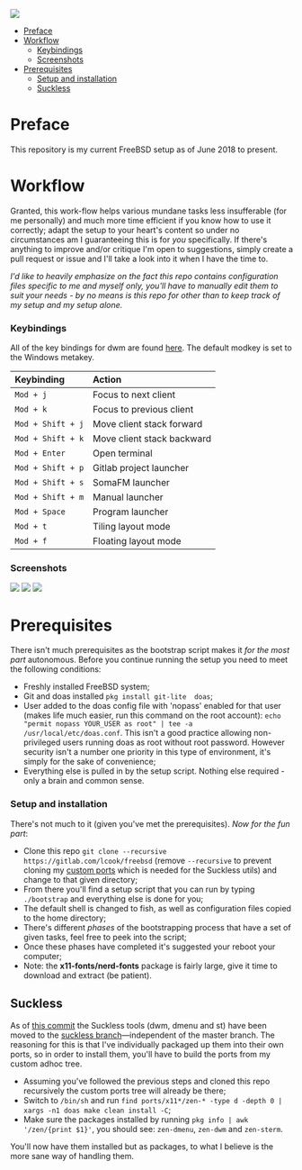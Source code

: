 ![](https://upload.wikimedia.org/wikipedia/en/thumb/d/df/Freebsd_logo.svg/500px-Freebsd_logo.svg.png) 

- [Preface](#preface)
- [Workflow](#workflow)
  - [Keybindings](#keybindings)
  - [Screenshots](#screenshots)
- [Prerequisites](#prerequisites)
  - [Setup and installation](#setup-and-installation)
  - [Suckless](#suckless)

# Preface

This repository is my current FreeBSD setup as of June 2018 to present.

# Workflow

Granted, this work-flow helps various mundane tasks less insufferable (for me personally) and much more time efficient if you know how to use it correctly; adapt the setup to your heart's content so under no circumstances am I guaranteeing this is for *you* specifically. If there's anything to improve and/or critique I'm open to suggestions, simply create a pull request or issue and I'll take a look into it when I have the time to.

*I'd like to heavily emphasize on the fact this repo contains configuration files specific to me and myself only, you'll have to manually edit them to suit your needs - by no means is this repo for other than to keep track of my setup and my setup alone.*

### Keybindings

All of the key bindings for dwm are found [here](https://gitlab.com/lcook/freebsd/blob/suckless/dwm/config.h). The default modkey is set to the Windows metakey.

| Keybinding | Action |
| :--- | :--- |
| `Mod + j` | Focus to next client
| `Mod + k` | Focus to previous client
| `Mod + Shift + j` | Move client stack forward
| `Mod + Shift + k` | Move client stack backward
| `Mod + Enter` | Open terminal
| `Mod + Shift + p` | Gitlab project launcher
| `Mod + Shift + s` | SomaFM launcher
| `Mod + Shift + m` | Manual launcher
| `Mod + Space` | Program launcher
| `Mod + t` | Tiling layout mode
| `Mod + f` | Floating layout mode

### Screenshots

![](https://space.wired.sh/~lcook/setup/zen-1.png)
![](https://space.wired.sh/~lcook/setup/zen-2.png)
![](https://space.wired.sh/~lcook/setup/zen-3.png)

# Prerequisites

There isn't much prerequisites as the bootstrap script makes it *for the most part* autonomous. Before you continue running the setup you need to meet the following conditions:
- Freshly installed FreeBSD system;
- Git and doas installed ``pkg install git-lite  doas``;
- User added to the doas config file with 'nopass' enabled for that user (makes life much easier, run this command on the root account): ``echo "permit nopass YOUR_USER as root" | tee -a /usr/local/etc/doas.conf``. This isn't a good practice allowing non-privileged users running doas as root without root password. However security isn't a number one priority in this type of environment, it's simply for the sake of convenience;
- Everything else is pulled in by the setup script. Nothing else required - only a brain and common sense.

### Setup and installation

There's not much to it (given you've met the prerequisites). *Now for the fun part*:
- Clone this repo ``git clone --recursive https://gitlab.com/lcook/freebsd`` (remove ``--recursive`` to prevent cloning my [custom ports](https://gitlab.com/lcook/ports/tree/adhoc) which is needed for the Suckless utils) and change to that given directory;
- From there you'll find a setup script that you can run by typing ``./bootstrap`` and everything else is done for you;
- The default shell is changed to fish, as well as configuration files copied to the home directory;
- There's different *phases* of the bootstrapping process that have a set of given tasks, feel free to peek into the script;
- Once these phases have completed it's suggested your reboot your computer;
- Note: the **x11-fonts/nerd-fonts** package is fairly large, give it time to download and extract (be patient).

## Suckless

As of [this commit](https://gitlab.com/lcook/freebsd/commit/cf36358c370a0ed05339924ea83afad848021890) the Suckless tools (dwm, dmenu and st) have been moved to the [suckless branch](https://gitlab.com/lcook/freebsd/tree/suckless)—independent of the master branch. The reasoning for this is that I've individually packaged up them into their own ports, so in order to install them, you'll have to build the ports from my custom adhoc tree.

- Assuming you've followed the previous steps and cloned this repo recursively the custom ports tree will already be there;
- Switch to ``/bin/sh`` and run ``find ports/x11*/zen-* -type d -depth 0 | xargs -n1 doas make clean install -C``;
- Make sure the packages installed by running ``pkg info | awk '/zen/{print $1}'``, you should see: ``zen-dmenu``, ``zen-dwm`` and ``zen-sterm``.

You'll now have them installed but as packages, to what I believe is the more sane way of handling them.
